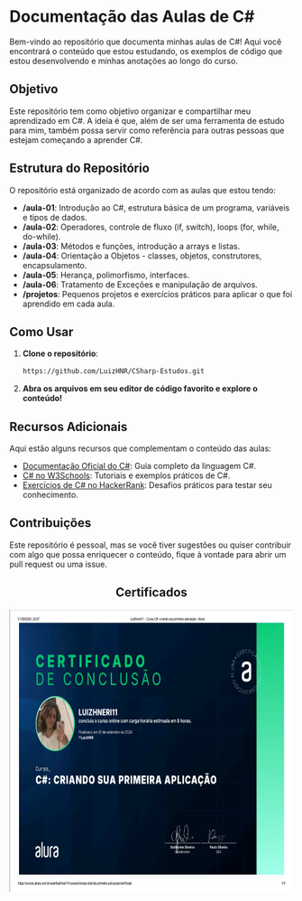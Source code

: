 # Documentação das Aulas de C#

Bem-vindo ao repositório que documenta minhas aulas de C#! Aqui você encontrará o conteúdo que estou estudando, os exemplos de código que estou desenvolvendo e minhas anotações ao longo do curso.

## Objetivo

Este repositório tem como objetivo organizar e compartilhar meu aprendizado em C#. A ideia é que, além de ser uma ferramenta de estudo para mim, também possa servir como referência para outras pessoas que estejam começando a aprender C#.

## Estrutura do Repositório

O repositório está organizado de acordo com as aulas que estou tendo:

- **/aula-01**: Introdução ao C#, estrutura básica de um programa, variáveis e tipos de dados.
- **/aula-02**: Operadores, controle de fluxo (if, switch), loops (for, while, do-while).
- **/aula-03**: Métodos e funções, introdução a arrays e listas.
- **/aula-04**: Orientação a Objetos - classes, objetos, construtores, encapsulamento.
- **/aula-05**: Herança, polimorfismo, interfaces.
- **/aula-06**: Tratamento de Exceções e manipulação de arquivos.
- **/projetos**: Pequenos projetos e exercícios práticos para aplicar o que foi aprendido em cada aula.

## Como Usar

1. **Clone o repositório**:
    ```bash
   https://github.com/LuizHNR/CSharp-Estudos.git
    ```

2. **Abra os arquivos em seu editor de código favorito e explore o conteúdo!**

## Recursos Adicionais

Aqui estão alguns recursos que complementam o conteúdo das aulas:

- [Documentação Oficial do C#](https://docs.microsoft.com/en-us/dotnet/csharp/): Guia completo da linguagem C#.
- [C# no W3Schools](https://www.w3schools.com/cs/): Tutoriais e exemplos práticos de C#.
- [Exercícios de C# no HackerRank](https://www.hackerrank.com/domains/tutorials/10-days-of-javascript): Desafios práticos para testar seu conhecimento.

## Contribuições

Este repositório é pessoal, mas se você tiver sugestões ou quiser contribuir com algo que possa enriquecer o conteúdo, fique à vontade para abrir um pull request ou uma issue.

###

<h2 align="center" >Certificados</h2>
<p align="center">
    <img src= "./Certificados/Certificado1.jpeg" height="500" width="800" >
</p>
